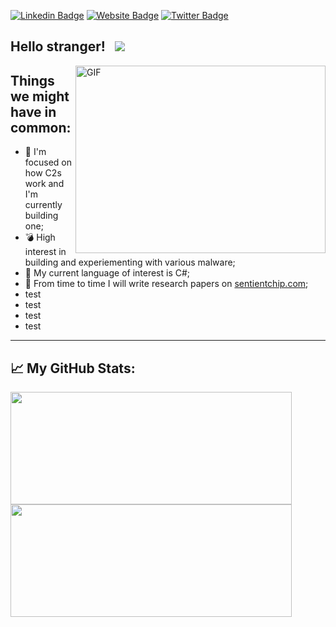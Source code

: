 
[![Linkedin Badge](https://img.shields.io/badge/-LinkedIn-0e76a8?style=flat-square&logo=Linkedin&logoColor=white)](https://www.linkedin.com/in/madalindogaru/)
[![Website Badge](https://img.shields.io/badge/Website-3b5998?style=flat-square&logo=google-chrome&logoColor=white)](https://sentientchip.com/)
[![Twitter Badge](https://img.shields.io/badge/-Twitter-00acee?style=flat-square&logo=Twitter&logoColor=white)](https://twitter.com/MadalinDogaru1)


Hello stranger! &nbsp; ![](https://visitor-badge.glitch.me/badge?page_id=madalin-dogaru)
---

<img align="right" alt="GIF" src="https://github.com/madalin-dogaru/madalin-dogaru/blob/master/brain.gif?raw=true" width="400" height="300" />
  

Things we might have in common:
---

- 💢 I'm focused on how C2s work and I'm currently building one;
- 💣 High interest in building and experiementing with various malware;
- 💬 My current language of interest is C#;
- 📝 From time to time I will write research papers on [sentientchip.com](https://sentientchip.com/);
- test
- test
- test
- test
---------------------------------------------------------------------------   

📈 My GitHub Stats:
---
<p>
  <img height="180em" width="450" src="https://github-readme-stats.vercel.app/api?username=madalin-dogaru&show_icons=true&hide_border=true&&count_private=true&include_all_commits=true" />
  <img height="180em" width="450" src="https://github-readme-stats.vercel.app/api/top-langs/?username=madalin-dogaru&exclude_repo=KNN-Image-Classification&show_icons=true&hide_border=true&layout=compact&langs_count=8"/>
</p>





